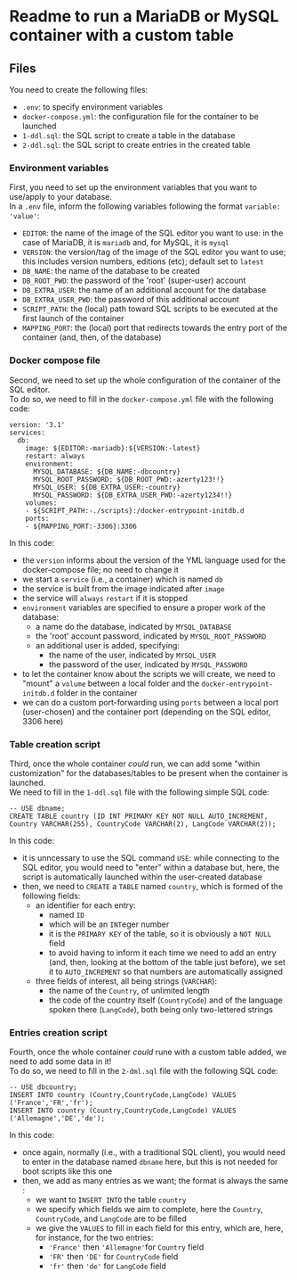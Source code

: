 # Readme to run a MariaDB or MySQL container with a custom table
## Files
You need to create the following files:
- `.env`: to specify environment variables
- `docker-compose.yml`: the configuration file for the container to be launched
- `1-ddl.sql`: the SQL script to create a table in the database
- `2-ddl.sql`: the SQL script to create entries in the created table
### Environment variables
First, you need to set up the environment variables that you want to use/apply to your database.  
In a `.env` file, inform the following variables following the format `variable: 'value'`:
- `EDITOR`: the name of the image of the SQL editor you want to use: in the case of MariaDB, it is `mariadb` and, for MySQL, it is `mysql`
- `VERSION`: the version/tag of the image of the SQL editor you want to use; this includes version numbers, editions (etc); default set to `latest`
- `DB_NAME`: the name of the database to be created
- `DB_ROOT_PWD`: the password of the 'root' (super-user) account
- `DB_EXTRA_USER`: the name of an additional account for the database
- `DB_EXTRA_USER_PWD`: the password of this additional account
- `SCRIPT_PATH`: the (local) path toward SQL scripts to be executed at the first launch of the container
- `MAPPING_PORT`: the (local) port that redirects towards the entry port of the container (and, then, of the database)
### Docker compose file
Second, we need to set up the whole configuration of the container of the SQL editor.  
To do so, we need to fill in the `docker-compose.yml` file with the following code:
```
version: '3.1'
services:
  db:
    image: ${EDITOR:-mariadb}:${VERSION:-latest}
    restart: always
    environment:
      MYSQL_DATABASE: ${DB_NAME:-dbcountry}
      MYSQL_ROOT_PASSWORD: ${DB_ROOT_PWD:-azerty123!!}
      MYSQL_USER: ${DB_EXTRA_USER:-country}
      MYSQL_PASSWORD: ${DB_EXTRA_USER_PWD:-azerty1234!!}
    volumes:
    - ${SCRIPT_PATH:-./scripts}:/docker-entrypoint-initdb.d
    ports:
    - ${MAPPING_PORT:-3306}:3306
```
In this code:
- the `version` informs about the version of the YML language used for the docker-compose file; no need to change it
- we start a `service` (i.e., a container) which is named `db`
- the service is built from the image indicated after `image`
- the service will `always` `restart` if it is stopped
- `environment` variables are specified to ensure a proper work of the database:
    - a name do the database, indicated by `MYSQL_DATABASE`
    - the 'root' account password, indicated by `MYSQL_ROOT_PASSWORD`
    - an additional user is added, specifying:
        - the name of the user, indicated by `MYSQL_USER`
        - the password of the user, indicated by `MYSQL_PASSWORD`
- to let the container know about the scripts we will create, we need to "mount" a `volume` between a local folder and the `docker-entrypoint-initdb.d` folder in the container
- we can do a custom port-forwarding using `ports` between a local port (user-chosen) and the container port (depending on the SQL editor, 3306 here)
### Table creation script
Third, once the whole container *could* run, we can add some "within customization" for the databases/tables to be present when the container is launched.  
We need to fill in the `1-ddl.sql` file with the following simple SQL code:
```
-- USE dbname;
CREATE TABLE country (ID INT PRIMARY KEY NOT NULL AUTO_INCREMENT, Country VARCHAR(255), CountryCode VARCHAR(2), LangCode VARCHAR(2));
```
In this code:
- it is unncessary to use the SQL command `USE`: while connecting to the SQL editor, you would need to "enter" within a database but, here, the script is automatically launched within the user-created database
- then, we need to `CREATE` a `TABLE` named `country`, which is formed of the following fields:
    - an identifier for each entry:
        - named `ID`
        - which will be an `INT`eger number
        - it is the `PRIMARY KEY` of the table, so it is obviously a `NOT NULL` field
        - to avoid having to inform it each time we need to add an entry (and, then, looking at the bottom of the table just before), we set it to `AUTO_INCREMENT` so that numbers are automatically assigned
    - three fields of interest, all being strings (`VARCHAR`):
        - the name of the `Country`, of unlimited length
        - the code of the country itself (`CountryCode`) and of the language spoken there (`LangCode`), both being only two-lettered strings
### Entries creation script
Fourth, once the whole container *could* rune with a custom table added, we need to add some data in it!  
To do so, we need to fill in the `2-dml.sql` file with the following SQL code:
```
-- USE dbcountry;
INSERT INTO country (Country,CountryCode,LangCode) VALUES ('France','FR','fr');
INSERT INTO country (Country,CountryCode,LangCode) VALUES ('Allemagne','DE','de');
```
In this code:
- once again, normally (i.e., with a traditional SQL client), you would need to enter in the database named `dbname` here, but this is not needed for boot scripts like this one
- then, we add as many entries as we want; the format is always the same :
    - we want to `INSERT INTO` the table `country`
    - we specify which fields we aim to complete, here the `Country`, `CountryCode`, and `LangCode` are to be filled
    - we give the `VALUES` to fill in each field for this entry, which are, here, for instance, for the two entries:
        - `'France'` then `'Allemagne'`for `Country` field
        - `'FR'` then `'DE'` for `CountryCode` field
        - `'fr'` then `'de'` for `LangCode` field
